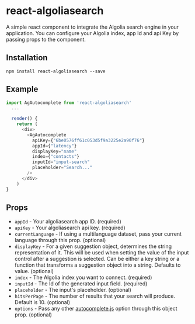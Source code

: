 # react-algoliasearch

A simple react component to integrate the Algolia search engine in your application.
You can configure your Algolia index, app Id and api Key by passing props to the component.



## Installation

`npm install react-algoliasearch --save`

## Example

```js
import AgAutocomplete from 'react-algoliasearch'
  ...

  render() {
    return (
      <div>
        <AgAutocomplete
          apiKey={"6be0576ff61c053d5f9a3225e2a90f76"}
          appId={"latency"}
          displayKey="name"
          index={"contacts"}
          inputId="input-search"
          placeholder="Search..."
        />
      </div>
    )
}
```

## Props

- `appId` - Your algoliasearch app ID. (required)
- `apiKey` - Your algoliasearch api key. (required)
- `currentLanguage` - If using a multilanguage dataset, pass your current language through this prop. (optional)
- `displayKey` - For a given suggestion object, determines the string representation of it. This will be used when setting the value of the input control after a suggestion is selected.
Can be either a key string or a function that transforms a suggestion object into a string. Defaults to value. (optional)
- `index` - The Algolia index you want to connect. (required)
- `inputId` - The Id of the generated input field. (required)
- `placeholder` - The input's placeholder. (optional)
- `hitsPerPage` - The number of results that your search will produce. Default is 10. (optional)
- `options` - Pass any other [autocomplete.js](https://github.com/algolia/autocomplete.js) option through this object prop. (optional)


